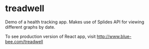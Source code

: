 # treadwell
Demo of a health tracking app. Makes use of Splides API for viewing different graphs by date.

To see production version of React app, visit http://www.blue-bee.com/treadwell

